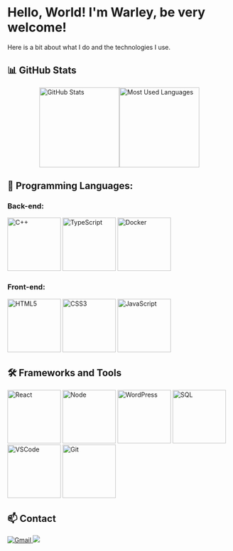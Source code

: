 # Hello, World! I'm Warley, be very welcome!

Here is a bit about what I do and the technologies I use.

## 📊 GitHub Stats

<div style="display: flex; flex-direction: row; justify-content: center; align-items: center;">
  <img height="180em" src="https://github-readme-stats.vercel.app/api?username=warley004&show_icons=true&theme=radical" alt="GitHub Stats" />
  <img height="180em" src="https://github-readme-stats.vercel.app/api/top-langs/?username=warley004&layout=compact&theme=radical" alt="Most Used Languages" />
</div>

## 🚀 Programming Languages:

### Back-end:

<div align="left">
<img src="https://cdn.jsdelivr.net/gh/devicons/devicon@latest/icons/cplusplus/cplusplus-original.svg" alt="C++" width="120" height="120" />
<img src="https://cdn.jsdelivr.net/gh/devicons/devicon@latest/icons/typescript/typescript-original.svg" alt="TypeScript" width="120" height="120"/>
<img src="https://cdn.jsdelivr.net/gh/devicons/devicon@latest/icons/docker/docker-original.svg" alt="Docker" width="120" height="120" />  
</div>

### Front-end:

<div align="left">
<img src="https://cdn.jsdelivr.net/gh/devicons/devicon@latest/icons/html5/html5-original.svg" alt="HTML5" width="120" height="120">
<img src="https://cdn.jsdelivr.net/gh/devicons/devicon@latest/icons/css3/css3-original.svg" alt="CSS3" width="120" height="120" />
<img src="https://cdn.jsdelivr.net/gh/devicons/devicon@latest/icons/javascript/javascript-original.svg" alt="JavaScript" width="120" height="120" />
</div>

## 🛠️ Frameworks and Tools

<div align="left">
<img src="https://cdn.jsdelivr.net/gh/devicons/devicon@latest/icons/react/react-original.svg" alt="React" width="120" height="120" />
<img src="https://cdn.jsdelivr.net/gh/devicons/devicon@latest/icons/nodejs/nodejs-original.svg" alt="Node" width="120" height="120" />
<img src="https://cdn.jsdelivr.net/gh/devicons/devicon@latest/icons/wordpress/wordpress-original.svg" alt="WordPress" width="120" height="120" />
<img src="https://cdn.jsdelivr.net/gh/devicons/devicon@latest/icons/azuresqldatabase/azuresqldatabase-original.svg" alt="SQL" width="120" height="120" />
<img src="https://cdn.jsdelivr.net/gh/devicons/devicon@latest/icons/vscode/vscode-original.svg" alt="VSCode" width="120" height="120" />
<img src="https://cdn.jsdelivr.net/gh/devicons/devicon@latest/icons/git/git-original.svg" alt="Git" width="120" height="120" />       
</div>

## 📫 Contact

<div>
  <a href="mailto:warleyjunio2004@gmail.com">
    <img src="https://img.shields.io/badge/-Gmail-%23333?style=for-the-badge&logo=gmail&logoColor=white" alt="Gmail" />
  </a>
  <a href="https://www.linkedin.com/in/warley-vieira/" target="_blank">
    <img src="https://img.shields.io/badge/-LinkedIn-%230077B5?style=for-the-badge&logo=linkedin&logoColor=white" target="_blank">
  </a> 
</div>
